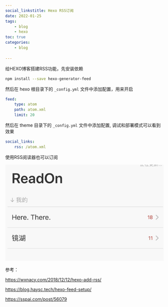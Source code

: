```yaml
---
social_linkstitle: Hexo RSS订阅
date: 2022-01-25
tags: 
    - blog
    - hexo
toc: true
categories:
    - blog

---
```



给HEXO博客搭建RSS功能，先安装依赖

```bash
npm install --save hexo-generator-feed
```

<!--more-->



然后在 hexo 根目录下的 `_config.yml` 文件中添加配置，用来开启

```yaml
feed:
    type: atom
    path: atom.xml
    limit: 20
```

然后在 theme 目录下的 `_config.yml` 文件中添加配置, 调试和部署模式可以看到效果

```yaml
social_links:
	rss: /atom.xml
```



使用RSS阅读器也可以订阅

![](https://raw.githubusercontent.com/Xu-Hardy/image-host/master/20230125145832.png)

参考：

https://wxnacy.com/2018/12/12/hexo-add-rss/

https://blog.haysc.tech/hexo-feed-setup/

https://sspai.com/post/56079


